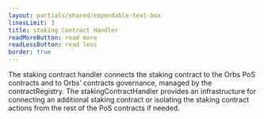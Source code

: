 ```yaml
---
layout: partials/shared/expendable-text-box
linesLimit: 3
title: staking Contract Handler
readMoreButton: read more
readLessButton: read less
border: true
---
```


The staking contract handler connects the staking contract to the Orbs PoS contracts and to Orbs’ contracts governance, managed by the contractRegistry. The stakingContractHandler provides an infrastructure for connecting an additional staking contract or isolating the staking contract actions from the rest of the PoS contracts if needed.
